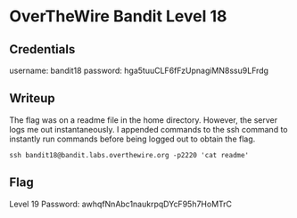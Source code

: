 # OverTheWire Bandit Level 18

## Credentials
username: bandit18
password: hga5tuuCLF6fFzUpnagiMN8ssu9LFrdg

## Writeup
The flag was on a readme file in the home directory. However, the server logs me out instantaneously. I appended commands to the ssh command to instantly run commands before being logged out to obtain the flag.

`ssh bandit18@bandit.labs.overthewire.org -p2220 'cat readme'`

## Flag
Level 19 Password: awhqfNnAbc1naukrpqDYcF95h7HoMTrC
